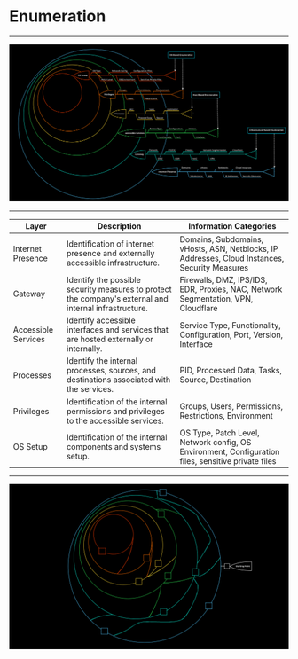 # Enumeration
---
![Enumerate](/Images/enum-method3.png "Enumerate all the things")

---

| Layer | Description | Information Categories|
| ---------- |---------------------------|---------------------------|
| Internet Presence | Identification of internet presence and externally accessible infrastructure.| Domains, Subdomains, vHosts, ASN, Netblocks, IP Addresses, Cloud Instances, Security Measures |
| Gateway | Identify the possible security measures to protect the company's external and internal infrastructure. | Firewalls, DMZ, IPS/IDS, EDR, Proxies, NAC, Network Segmentation, VPN, Cloudflare |
| Accessible Services | Identify accessible interfaces and services that are hosted externally or internally. | Service Type, Functionality, Configuration, Port, Version, Interface |
| Processes | Identify the internal processes, sources, and destinations associated with the services. | PID, Processed Data, Tasks, Source, Destination |
| Privileges | Identification of the internal permissions and privileges to the accessible services. | Groups, Users, Permissions, Restrictions, Environment |
| OS Setup | Identification of the internal components and systems setup. | OS Type, Patch Level, Network config, OS Environment, Configuration files, sensitive private files |

---

![Labirinto](/Images/pentest-labyrinth.png "The squares represent the gaps/vulnerabilities.")